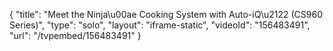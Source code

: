 {
    "title": "Meet the Ninja\u00ae Cooking System with Auto-iQ\u2122 (CS960 Series)",
    "type": "solo",
    "layout": "iframe-static",
    "videoId": "156483491",
    "url": "\/tvpembed\/156483491"
}